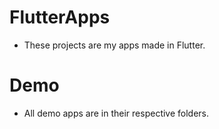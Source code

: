 # FlutterApps
- These projects are my apps made in Flutter.

# Demo
- All demo apps are in their respective folders.
